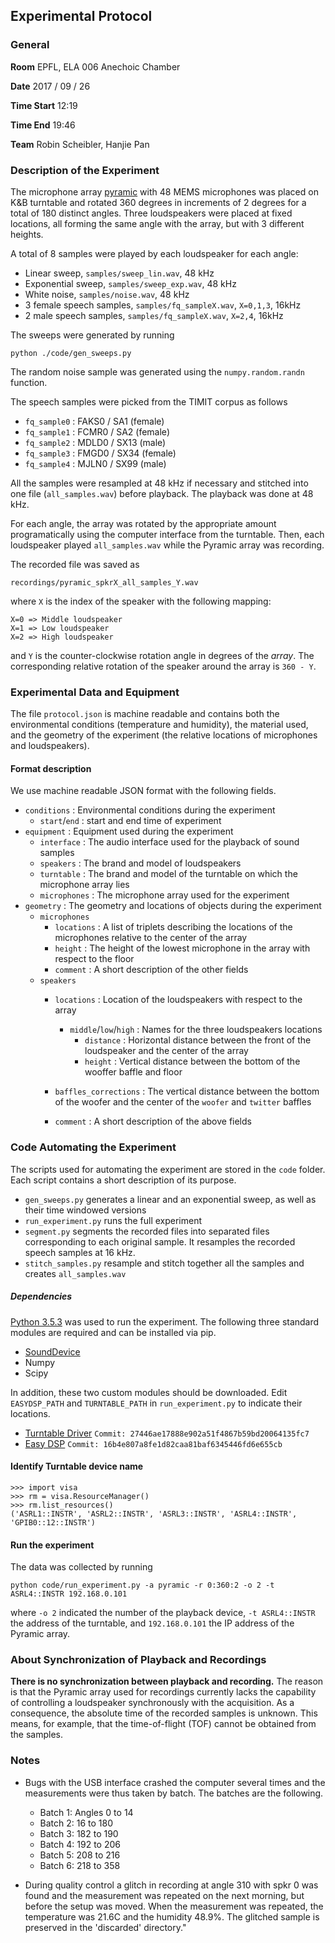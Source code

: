 ## Experimental Protocol

### General

**Room** EPFL, ELA 006 Anechoic Chamber

**Date** 2017 / 09 / 26

**Time Start** 12:19

**Time End** 19:46

**Team** Robin Scheibler, Hanjie Pan

### Description of the Experiment

The microphone array [pyramic](http://github.com/LCAV/pyramic) with 48 MEMS
microphones was placed on K&B turntable and rotated 360 degrees in increments
of 2 degrees for a total of 180 distinct angles. Three loudspeakers were placed
at fixed locations, all forming the same angle with the array, but with 3
different heights.

A total of 8 samples were played by each loudspeaker for each angle:

* Linear sweep, `samples/sweep_lin.wav`, 48 kHz
* Exponential sweep, `samples/sweep_exp.wav`, 48 kHz
* White noise, `samples/noise.wav`, 48 kHz
* 3 female speech samples, `samples/fq_sampleX.wav`, `X=0,1,3`, 16kHz
* 2 male speech samples, `samples/fq_sampleX.wav`, `X=2,4`, 16kHz

The sweeps were generated by running

    python ./code/gen_sweeps.py

The random noise sample was generated using the `numpy.random.randn` function.

The speech samples were picked from the TIMIT corpus as follows

* `fq_sample0` : FAKS0 / SA1 (female)
* `fq_sample1` : FCMR0 / SA2 (female)
* `fq_sample2` : MDLD0 / SX13 (male)
* `fq_sample3` : FMGD0 / SX34 (female)
* `fq_sample4` : MJLN0 / SX99 (male)

All the samples were resampled at 48 kHz if necessary and stitched into one
file (`all_samples.wav`) before playback.  The playback was done at 48 kHz.

For each angle, the array was rotated by the appropriate amount
programatically using the computer interface from the turntable. 
Then, each loudspeaker played `all_samples.wav` while the Pyramic array
was recording.

The recorded file was saved as

    recordings/pyramic_spkrX_all_samples_Y.wav

where `X` is the index of the speaker with the following mapping:

    X=0 => Middle loudspeaker
    X=1 => Low loudspeaker
    X=2 => High loudspeaker

and `Y` is the counter-clockwise rotation angle in degrees of the _array_. The
corresponding relative rotation of the speaker around the array is `360 - Y`.

### Experimental Data and Equipment

The file `protocol.json` is machine readable and contains both the
environmental conditions (temperature and humidity), the material used, and the
geometry of the experiment (the relative locations of microphones and
loudspeakers).

#### Format description

We use machine readable JSON format with the following fields.

* `conditions` : Environmental conditions during the experiment
  * `start`/`end` : start and end time of experiment
* `equipment` : Equipment used during the experiment
  * `interface` : The audio interface used for the playback of sound samples
  * `speakers` : The brand and model of loudspeakers
  * `turntable` : The brand and model of the turntable on which the microphone array lies
  * `microphones` : The microphone array used for the experiment
* `geometry` : The geometry and locations of objects during the experiment
  * `microphones`
    * `locations` : A list of triplets describing the locations of the microphones relative to the center of the array
    * `height` : The height of the lowest microphone in the array with respect to the floor
    * `comment` : A short description of the other fields
  * `speakers`
    * `locations` : Location of the loudspeakers with respect to the array
      * `middle`/`low`/`high` : Names for the three loudspeakers locations
        * `distance` : Horizontal distance between the front of the loudspeaker and the center of the array
        * `height` : Vertical distance between the bottom of the wooffer baffle and floor

    * `baffles_corrections` : The vertical distance between the bottom of the woofer and the center of the `woofer` and `twitter` baffles
    * `comment` : A short description of the above fields

### Code Automating the Experiment

The scripts used for automating the experiment are stored in the `code` folder.
Each script contains a short description of its purpose.

* `gen_sweeps.py` generates a linear and an exponential sweep, as well as their time windowed versions
* `run_experiment.py` runs the full experiment
* `segment.py` segments the recorded files into separated files corresponding
  to each original sample. It resamples the recorded speech samples at 16 kHz.
* `stitch_samples.py` resample and stitch together all the samples and creates `all_samples.wav`

##### Dependencies

[Python 3.5.3](https://www.python.org/download/releases/3.0/) was used to run the
experiment. The following three standard modules are required and can be
installed via pip.

* [SoundDevice](https://github.com/spatialaudio/python-sounddevice)
* Numpy
* Scipy

In addition, these two custom modules should be downloaded. Edit `EASYDSP_PATH`
and `TURNTABLE_PATH` in `run_experiment.py` to indicate their locations.

* [Turntable Driver](https://github.com/LCAV/PyTurntableBK9640) `Commit: 27446ae17888e902a51f4867b59bd20064135fc7`
* [Easy DSP](https://github.com/LCAV/easy-dsp) `Commit: 16b4e807a8fe1d82caa81baf6345446fd6e655cb`


#### Identify Turntable device name

    >>> import visa
    >>> rm = visa.ResourceManager()
    >>> rm.list_resources()
    ('ASRL1::INSTR', 'ASRL2::INSTR', 'ASRL3::INSTR', 'ASRL4::INSTR', 'GPIB0::12::INSTR')

#### Run the experiment

The data was collected by running

    python code/run_experiment.py -a pyramic -r 0:360:2 -o 2 -t ASRL4::INSTR 192.168.0.101

where `-o 2` indicated the number of the playback device, `-t ASRL4::INSTR` the address of the turntable,
and `192.168.0.101` the IP address of the Pyramic array.

### About Synchronization of Playback and Recordings

**There is no synchronization between playback and recording.** The reason is
that the Pyramic array used for recordings currently lacks the capability of
controlling a loudspeaker synchronously with the acquisition. As a consequence,
the absolute time of the recorded samples is unknown. This means, for example,
that the time-of-flight (TOF) cannot be obtained from the samples.

### Notes

* Bugs with the USB interface crashed the computer several times and the
  measurements were thus taken by batch. The batches are the following. 

  * Batch 1: Angles 0 to 14
  * Batch 2: 16 to 180
  * Batch 3: 182 to 190
  * Batch 4: 192 to 206 
  * Batch 5: 208 to 216
  * Batch 6: 218 to 358
  
* During quality control a glitch in recording at angle 310 with spkr 0 was
  found and the measurement was repeated on the next morning, but before the
  setup was moved. When the measurement was repeated, the temperature was 21.6C
  and the humidity 48.9%. The glitched sample is preserved in the 'discarded'
  directory."

